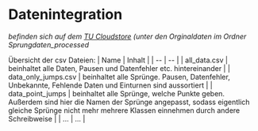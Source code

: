 # Datenintegration
*befinden sich auf dem [TU Cloudstore](https://cloudstore.zih.tu-dresden.de) (unter den Orginaldaten im Ordner Sprungdaten_processed*


Übersicht der csv Dateien:
| Name | Inhalt |
| -- | -- |
| all_data.csv | beinhaltet alle Daten, Pausen und Datenfehler etc. hintereinander |
| data_only_jumps.csv | beinhaltet alle Sprünge. Pausen, Datenfehler, Unbekannte, Fehlende Daten und Einturnen sind aussortiert |
| data_point_jumps | beinhaltet alle Sprünge, welche Punkte geben. Außerdem sind hier die Namen der Sprünge angepasst, sodass eigentlich gleiche Sprünge nicht mehr mehrere Klassen einnehmen durch andere Schreibweise |
| ... | ... |

